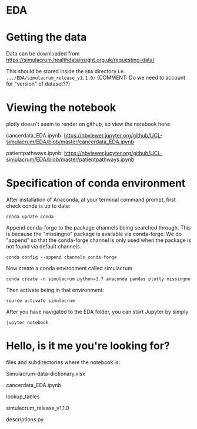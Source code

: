 # EDA

# Getting the data 

Data can be downloaded from https://simulacrum.healthdatainsight.org.uk/requesting-data/

This should be stored inside the `EDA` directory i.e. `.../EDA/simulacrum_release_v1.1.0/` (COMMENT: Do we need to account for "version" of dataset??)

# Viewing the notebook

plotly doesn't seem to render on github, so view the notebook here:

cancerdata_EDA.ipynb:
https://nbviewer.jupyter.org/github/UCL-simulacrum/EDA/blob/master/cancerdata_EDA.ipynb

patientpathways.ipynb:
https://nbviewer.jupyter.org/github/UCL-simulacrum/EDA/blob/master/patientpathways.ipynb

# Specification of conda environment

After installation of Anaconda, at your terminal command prompt, first check conda is up to date:
```
conda update conda
```
Append conda-forge to the package channels being searched through.  This is because the "missingno" package is available via conda-forge. We do "append" so that the conda-forge channel is only used when the package is not found via default channels.
```
conda config --append channels conda-forge
```
Now create a conda environment called simulacrum
```
conda create -n simulacrum python=3.7 anaconda pandas plotly missingno
```
Then activate being in that environment:
```
source activate simulacrum
```
After you have navigated to the EDA folder, you can start Jupyter by simply
```
jupyter notebook
```

# Hello, is it me you're looking for?


files and subdirectories where the notebook is:

Simulacrum-data-dictionary.xlsx

cancerdata_EDA.ipynb

lookup_tables

simulacrum_release_v1.1.0

descriptions.py
